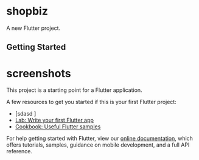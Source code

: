 # shopbiz

A new Flutter project.

## Getting Started

# screenshots

This project is a starting point for a Flutter application.

A few resources to get you started if this is your first Flutter project:
- [sdasd ]
- [Lab: Write your first Flutter app](https://flutter.dev/docs/get-started/codelab)
- [Cookbook: Useful Flutter samples](https://flutter.dev/docs/cookbook)

For help getting started with Flutter, view our
[online documentation](https://flutter.dev/docs), which offers tutorials,
samples, guidance on mobile development, and a full API reference.
